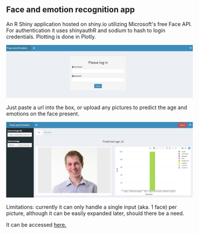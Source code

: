 ## Face and emotion recognition app

An R Shiny application hosted on shiny.io utilizing Microsoft's free Face API. For authentication it uses shinyauthR and sodium to hash to login credentials. Plotting is done in Plotly.

![Authentication](/cred_sample.JPG)

Just paste a url into the box, or upload any pictures to predict the age and emotions on the face present. 

![Sample usage](/sample.JPG)

Limitations: currently it can only handle a single input (aka. 1 face) per picture, although it can be easily expanded later, should there be a need.

It can be accessed [here.](https://zsoltnyiri.shinyapps.io/Face_app/)
